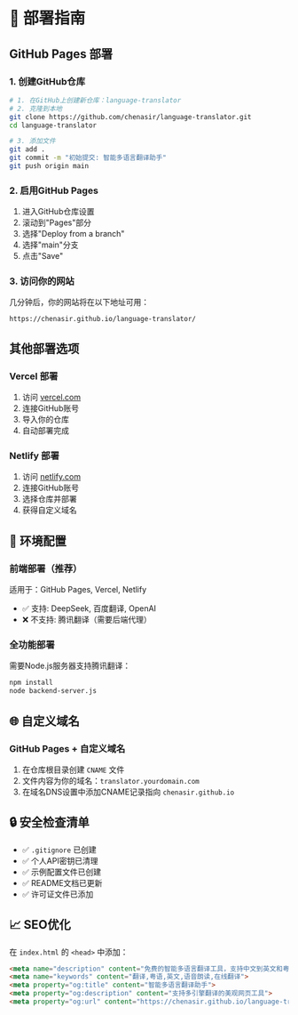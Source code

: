 # 🚀 部署指南

## GitHub Pages 部署

### 1. 创建GitHub仓库
```bash
# 1. 在GitHub上创建新仓库：language-translator
# 2. 克隆到本地
git clone https://github.com/chenasir/language-translator.git
cd language-translator

# 3. 添加文件
git add .
git commit -m "初始提交: 智能多语言翻译助手"
git push origin main
```

### 2. 启用GitHub Pages
1. 进入GitHub仓库设置
2. 滚动到"Pages"部分
3. 选择"Deploy from a branch"
4. 选择"main"分支
5. 点击"Save"

### 3. 访问你的网站
几分钟后，你的网站将在以下地址可用：
```
https://chenasir.github.io/language-translator/
```

## 其他部署选项

### Vercel 部署
1. 访问 [vercel.com](https://vercel.com)
2. 连接GitHub账号
3. 导入你的仓库
4. 自动部署完成

### Netlify 部署
1. 访问 [netlify.com](https://netlify.com)
2. 连接GitHub账号
3. 选择仓库并部署
4. 获得自定义域名

## 🔧 环境配置

### 前端部署（推荐）
适用于：GitHub Pages, Vercel, Netlify
- ✅ 支持: DeepSeek, 百度翻译, OpenAI
- ❌ 不支持: 腾讯翻译（需要后端代理）

### 全功能部署
需要Node.js服务器支持腾讯翻译：
```bash
npm install
node backend-server.js
```

## 🌐 自定义域名

### GitHub Pages + 自定义域名
1. 在仓库根目录创建 `CNAME` 文件
2. 文件内容为你的域名：`translator.yourdomain.com`
3. 在域名DNS设置中添加CNAME记录指向 `chenasir.github.io`

## 🔒 安全检查清单

- ✅ `.gitignore` 已创建
- ✅ 个人API密钥已清理
- ✅ 示例配置文件已创建
- ✅ README文档已更新
- ✅ 许可证文件已添加

## 📈 SEO优化

在 `index.html` 的 `<head>` 中添加：
```html
<meta name="description" content="免费的智能多语言翻译工具，支持中文到英文和粤语翻译，提供高质量语音朗读">
<meta name="keywords" content="翻译,粤语,英文,语音朗读,在线翻译">
<meta property="og:title" content="智能多语言翻译助手">
<meta property="og:description" content="支持多引擎翻译的美观网页工具">
<meta property="og:url" content="https://chenasir.github.io/language-translator/">
```
